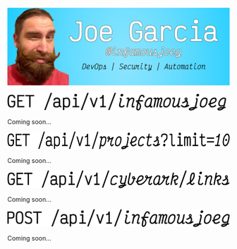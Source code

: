 [![](https://github.com/infamousjoeg/infamousjoeg/blob/master/assets/header.png)](https://joegarcia.dev)

<img src="https://github.com/infamousjoeg/infamousjoeg/blob/master/assets/about.png" height="40">

Coming soon...

<img src="https://github.com/infamousjoeg/infamousjoeg/blob/master/assets/top10_projects.png" height="40">

Coming soon...

<img src="https://github.com/infamousjoeg/infamousjoeg/blob/master/assets/cyberark_links.png" height="40">

Coming soon...

<img src="https://github.com/infamousjoeg/infamousjoeg/blob/master/assets/contact.png" height="40">

Coming soon...